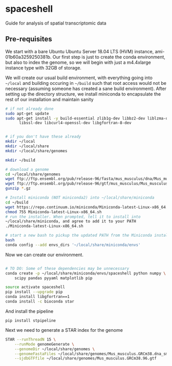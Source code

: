 # spaceshell
Guide for analysis of spatial transcriptomic data

## Pre-requisites

We start with a bare Ubuntu Ubuntu Server 18.04 LTS (HVM) instance, 
ami-01b60a3259250381b. Our first step is just to create the conda 
environment, but also to index the genome, so we will begin with just a 
m4.4xlarge instance type with 32GB of storage.

We will create our usual build environment, with everything going into 
`~/local` and building occuring in `~/build` such that root access would 
not be necessary (assuming someone has created a sane build environment). 
After setting up the directory structure, we install 
miniconda to encapsulate the rest of our installation and maintain sanity

```bash
# if not already done
sudo apt-get update
sudo apt-get install -y build-essential zlib1g-dev libbz2-dev liblzma-dev \
      libssl-dev libcurl4-openssl-dev libgfortran-8-dev


# if you don't have these already
mkdir ~/local
mkdir ~/local/share
mkdir ~/local/share/genomes

mkdir ~/build

# download a genome
cd ~/local/share/genomes
wget ftp://ftp.ensembl.org/pub/release-96/fasta/mus_musculus/dna/Mus_musculus.GRCm38.dna_sm.primary_assembly.fa.gz
wget ftp://ftp.ensembl.org/pub/release-96/gtf/mus_musculus/Mus_musculus.GRCm38.96.gtf.gz
gunzip *.gz

# Install miniconda (NOT miniconda2) into ~/local/share/miniconda
cd ~/build
wget https://repo.continuum.io/miniconda/Miniconda-latest-Linux-x86_64.sh
chmod 755 Miniconda-latest-Linux-x86_64.sh
# run the installer. When prompted, tell it to install into 
~/local/share/miniconda, and agree to add it to your PATH
./Miniconda-latest-Linux-x86_64.sh

# start a new bash to pickup the updated PATH from the Miniconda install
bash
conda config --add envs_dirs '~/local/share/miniconda/envs'

```

Now we can create our environment.

```bash

# TO DO: Some of these dependencies may be unnecessary
conda create -p ~/local/share/miniconda/envs/spaceshell python numpy \
    scipy pandas pyyaml matplotlib pip 

source activate spaceshell
pip install --upgrade pip
conda install libgfortran==1
conda install -c bioconda star

```

And install the pipeline

```pip 
pip install stpipeline

```
Next we need to generate a STAR index for the genome
```bash
STAR --runThreadN 15 \
    --runMode genomeGenerate \
    --genomeDir ~/local/share/genomes \
    --genomeFastaFiles ~/local/share/genomes/Mus_musculus.GRCm38.dna_sm.primary_assembly.fa \
    --sjdbGTFfile ~/local/share/genomes/Mus_musculus.GRCm38.96.gtf 

```
